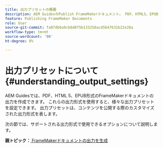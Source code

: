 ```yaml
---
title: 出力プリセットの概要
description: AEM GuidesのPublish FrameMakerドキュメント。 PDF、HTML5、EPUB形式のFrameMakerドキュメントの出力を生成する方法を説明します。
feature: Publishing FrameMaker Documents
role: User
source-git-commit: fa07db6a9cb8d8f5b133258acd5647631b22e28a
workflow-type: tm+mt
source-wordcount: '90'
ht-degree: 0%

---
```


# 出力プリセットについて {#understanding_output_settings}

AEM Guidesでは、PDF、HTML 5、EPUB形式のFrameMakerドキュメントの出力を作成できます。 これらの出力形式を使用すると、様々な出力プリセットを設定できます。 出力プリセットは、コンテンツを公開する際のカスタマイズされた出力形式を表します。

次の節では、サポートされる出力形式で使用できるオプションについて説明します。

**親トピック：**[ FrameMakerドキュメントの出力を生成 ](fm-output-generatation.md)
